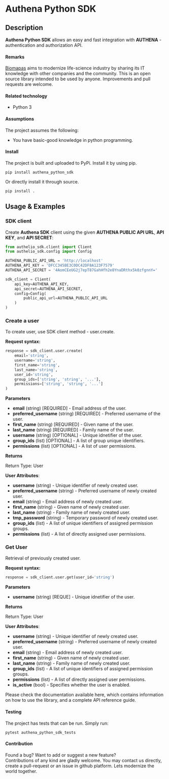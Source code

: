 # Authena Python SDK

## Description

**Authena Python SDK** allows an easy and fast integration with **AUTHENA** - authentication and authorization API.

#### Remarks

[Biomapas](https://biomapas.com) aims to modernize life-science
industry by sharing its IT knowledge with other companies and
the community. This is an open source library intended to be used
by anyone. Improvements and pull requests are welcome.

#### Related technology

- Python 3

#### Assumptions

The project assumes the following:

- You have basic-good knowledge in python programming.

#### Install

The project is built and uploaded to PyPi. Install it by using pip.

```
pip install authena_python_sdk
```

Or directly install it through source.

```
pip install .
```

## Usage & Examples

### SDK client

Create **Authena SDK** client using the given **AUTHENA PUBLIC API URL**, **API KEY**, and **API SECRET**:

```python
from authelio_sdk.client import Client
from authelio_sdk.config import Config

AUTHENA_PUBLIC_API_URL = 'http://localhost'
AUTHENA_API_KEY = 'DFCC345BE3C0DC42DF8A123F7579'
AUTHENA_API_SECRET = '4AomCEeUG2j7epT87GahHfh2e8YnaDRthx5k0zfgnnY='

sdk_client = Client(
    api_key=AUTHENA_API_KEY,
    api_secret=AUTHENA_API_SECRET,
    config=Config(
        public_api_url=AUTHENA_PUBLIC_API_URL
    )
)
```

### Create a user

To create user, use SDK client method - user.create.

**Request syntax:**

```python
response = sdk_client.user.create(
    email='string',
    username='string',
    first_name='string',
    last_name='string',
    user_id='string',
    group_ids=['string', 'string', '...'],
    permissions=['string', 'string', '...']
)
```

**Parameters**

- **email** (string) [REQUIRED] - Email address of the user.
- **preferred_username** (string) [REQUIRED] - Preferred username of the user.
- **first_name** (string) [REQUIRED] - Given name of the user.
- **last_name** (string) [REQUIRED] - Family name of the user.
- **username** (string) [OPTIONAL] - Unique idnetifier of the user.
- **group_ids** (list) [OPTIONAL] - A list of group unique identifiers.
- **permissions** (list) [OPTIONAL] - A list of user permissions.

**Returns**

Return Type: User

**User Attributes**:

- **username** (string) - Unique identifier of newly created user.
- **preferred_username** (string) - Preferred username of newly created user.
- **email** (string) - Email address of newly created user.
- **first_name** (string) - Given name of newly created user.
- **last_name** (string) - Family name of newly created user.
- **tmp_password** (string) - Temporary password of newly created user.
- **group_ids** (list) - A list of unique identifiers of assigned permission groups.
- **permissions** (list) - A list of directly assigned user permissions.

### Get User

Retrieval of previously created user.

**Request syntax:**

```python
response = sdk_client.user.get(user_id='string')
```

**Parameters**

- **username** (string) [REQUE] - Unique idnetifier of the user.

**Returns**

Return Type: User

**User Attributes**:

- **username** (string) - Unique identifier of newly created user.
- **preferred_username** (string) - Preferred username of newly created user.
- **email** (string) - Email address of newly created user.
- **first_name** (string) - Given name of newly created user.
- **last_name** (string) - Family name of newly created user.
- **group_ids** (list) - A list of unique identifiers of assigned permission groups.
- **permissions** (list) - A list of directly assigned user permissions.
- **is_active** (bool) - Specifies whether the user is enabled.

Please check the documentation available here, which contains information on how to use the library, 
and a complete API reference guide.

#### Testing

The project has tests that can be run. Simply run:

```
pytest authena_python_sdk_tests
```

#### Contribution

Found a bug? Want to add or suggest a new feature?<br>
Contributions of any kind are gladly welcome. You may contact us
directly, create a pull-request or an issue in github platform.
Lets modernize the world together.
